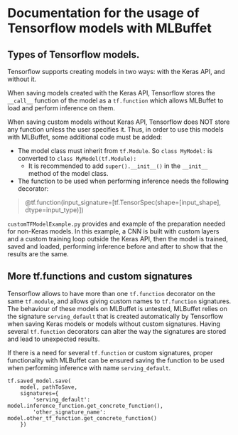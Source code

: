 # Documentation for the usage of Tensorflow models with MLBuffet

## Types of Tensorflow models.
Tensorflow supports creating models in two ways: with the Keras API, and without it. 

When saving models created with the Keras API, Tensorflow stores the `__call__` function of the model as a `tf.function`
which allows MLBuffet to load and perform inference on them.

When saving custom models without Keras API, Tensorflow does NOT store any function unless the user specifies it. Thus,
in order to use this models with MLBuffet, some additional code must be added:

* The model class must inherit from `tf.Module`. So `class MyModel:` is converted to `class MyModel(tf.Module):`
  * It is recommended to add `super().__init__()` in the `__init__` method of the model class.
* The function to be used when performing inference needs the following decorator:
> @tf.function(input_signature=[tf.TensorSpec(shape=[input_shape], dtype=input_type)]) 


`customTFModelExample.py` provides and example of the preparation needed for non-Keras models. In this example, a CNN 
is built with custom layers and a custom training loop outside the Keras API, then the model is trained, saved and
loaded, performing inference before and after to show that the results are the same.

## More tf.functions and custom signatures
Tensorflow allows to have more than one `tf.function` decorator on the same `tf.module`, and allows giving custom names
to `tf.function` signatures. The behaviour of these models on MLBuffet is untested, MLBuffet relies on the signature 
`serving_default` that is created automatically by Tensorflow when saving Keras models or models without custom
signatures. Having several `tf.function` decorators can alter the way the signatures are stored and lead to unexpected
results.

If there is a need for several `tf.function` or custom signatures, proper functionality with MLBuffet can be ensured
saving the function to be used when performing inference with name `serving_default`.

```
tf.saved_model.save(
    model, pathToSave,
    signatures={
        'serving_default': model.inference_function.get_concrete_function(),
        'other_signature_name': model.other_tf_function.get_concrete_function()
    })
```